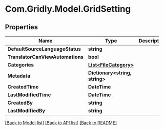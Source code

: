 # Com.Gridly.Model.GridSetting

## Properties

Name | Type | Description | Notes
------------ | ------------- | ------------- | -------------
**DefaultSourceLanguageStatus** | **string** |  | [optional] 
**TranslatorCanViewAutomations** | **bool** |  | [optional] 
**Categories** | [**List&lt;FileCategory&gt;**](FileCategory.md) |  | [optional] 
**Metadata** | **Dictionary&lt;string, string&gt;** |  | [optional] 
**CreatedTime** | **DateTime** |  | [optional] 
**LastModifiedTime** | **DateTime** |  | [optional] 
**CreatedBy** | **string** |  | [optional] 
**LastModifiedBy** | **string** |  | [optional] 

[[Back to Model list]](../README.md#documentation-for-models) [[Back to API list]](../README.md#documentation-for-api-endpoints) [[Back to README]](../README.md)


